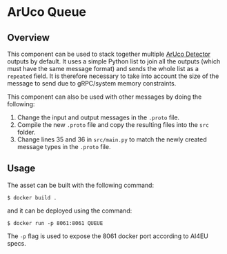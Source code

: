 # ArUco Queue

## Overview

This component can be used to stack together multiple [ArUco Detector](https://github.com/miguelscarv/aruco-detector) outputs by default. It uses a simple Python list to join all the outputs (which must have the same message format) and sends the whole list as a `repeated` field. It is therefore necessary to take into account the size of the message to send due to gRPC/system memory constraints.

This component can also be used with other messages by doing the following:
1. Change the input and output messages in the `.proto` file.
2. Compile the new `.proto` file and copy the resulting files into the `src` folder.
3. Change lines 35 and 36 in `src/main.py` to match the newly created message types in the `.proto` file.

## Usage

The asset can be built with the following command:
```shell
$ docker build .
```
and it can be deployed using the command:
```
$ docker run -p 8061:8061 QUEUE
```
The `-p` flag is used to expose the 8061 docker port according to AI4EU specs.